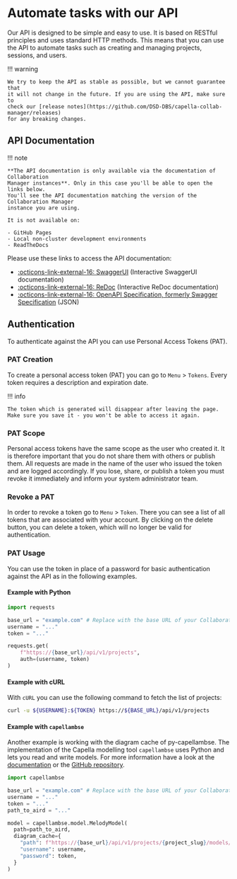<!--
 ~ SPDX-FileCopyrightText: Copyright DB InfraGO AG and contributors
 ~ SPDX-License-Identifier: Apache-2.0
 -->

# Automate tasks with our API

Our API is designed to be simple and easy to use. It is based on RESTful
principles and uses standard HTTP methods. This means that you can use the API
to automate tasks such as creating and managing projects, sessions, and users.

!!! warning

    We try to keep the API as stable as possible, but we cannot guarantee that
    it will not change in the future. If you are using the API, make sure to
    check our [release notes](https://github.com/DSD-DBS/capella-collab-manager/releases)
    for any breaking changes.

## API Documentation

!!! note

    **The API documentation is only available via the documentation of Collaboration
    Manager instances**. Only in this case you'll be able to open the links below.
    You'll see the API documentation matching the version of the Collaboration Manager
    instance you are using.

    It is not available on:

    - GitHub Pages
    - Local non-cluster development environments
    - ReadTheDocs

Please use these links to access the API documentation:

-   [:octicons-link-external-16: SwaggerUI](swagger.md) (Interactive SwaggerUI
    documentation)
-   [:octicons-link-external-16: ReDoc](redoc.md) (Interactive ReDoc
    documentation)
-   [:octicons-link-external-16: OpenAPI Specification, formerly Swagger Specification](openapi.md)
    (JSON)

## Authentication

To authenticate against the API you can use Personal Access Tokens (PAT).

### PAT Creation

To create a personal access token (PAT) you can go to `Menu` > `Tokens`. Every
token requires a description and expiration date.

!!! info

    The token which is generated will disappear after leaving the page.
    Make sure you save it - you won't be able to access it again.

### PAT Scope

Personal access tokens have the same scope as the user who created it. It is
therefore important that you do not share them with others or publish them. All
requests are made in the name of the user who issued the token and are logged
accordingly. If you lose, share, or publish a token you must revoke it
immediately and inform your system administrator team.

### Revoke a PAT

In order to revoke a token go to `Menu` > `Token`. There you can see a list of
all tokens that are associated with your account. By clicking on the delete
button, you can delete a token, which will no longer be valid for
authentication.

### PAT Usage

You can use the token in place of a password for basic authentication against
the API as in the following examples.

#### Example with Python

```py
import requests

base_url = "example.com" # Replace with the base URL of your Collaboration Manager instance
username = "..."
token = "..."

requests.get(
    f"https://{base_url}/api/v1/projects",
    auth=(username, token)
)
```

#### Example with cURL

With `cURL` you can use the following command to fetch the list of projects:

```zsh
curl -u ${USERNAME}:${TOKEN} https://${BASE_URL}/api/v1/projects
```

#### Example with `capellambse`

Another example is working with the diagram cache of py-capellambse. The
implementation of the Capella modelling tool `capellambse` uses Python and lets
you read and write models. For more information have a look at the
[documentation](https://dsd-dbs.github.io/py-capellambse/) or the
[GitHub repository](https://github.com/DSD-DBS/py-capellambse).

```python
import capellambse

base_url = "example.com" # Replace with the base URL of your Collaboration Manager instance
username = "..."
token = "..."
path_to_aird = "..."

model = capellambse.model.MelodyModel(
  path=path_to_aird,
  diagram_cache={
    "path": f"https://{base_url}/api/v1/projects/{project_slug}/models/{model_slug}/diagrams/%s",
    "username": username,
    "password": token,
  }
)
```

